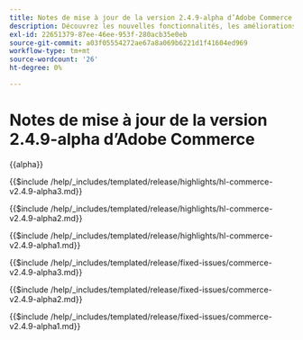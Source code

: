 ```yaml
---
title: Notes de mise à jour de la version 2.4.9-alpha d’Adobe Commerce
description: Découvrez les nouvelles fonctionnalités, les améliorations, les correctifs et les problèmes connus de la version 2.4.9 de la version alpha d’Adobe Commerce.
exl-id: 22651379-87ee-46ee-953f-280acb35e0eb
source-git-commit: a03f05554272ae67a8a069b6221d1f41604ed969
workflow-type: tm+mt
source-wordcount: '26'
ht-degree: 0%

---
```



# Notes de mise à jour de la version 2.4.9-alpha d’Adobe Commerce

{{alpha}}

<!-- Highlights in v2.4.9-alpha3 -->

{{$include /help/_includes/templated/release/highlights/hl-commerce-v2.4.9-alpha3.md}}

<!-- Highlights in v2.4.9-alpha2 -->

{{$include /help/_includes/templated/release/highlights/hl-commerce-v2.4.9-alpha2.md}}

<!-- Highlights in v2.4.9-alpha1 -->

{{$include /help/_includes/templated/release/highlights/hl-commerce-v2.4.9-alpha1.md}}

<!-- Fixed issues in v2.4.9-alpha3 -->

{{$include /help/_includes/templated/release/fixed-issues/commerce-v2.4.9-alpha3.md}}

<!-- Fixed issues in v2.4.9-alpha2 -->

{{$include /help/_includes/templated/release/fixed-issues/commerce-v2.4.9-alpha2.md}}

<!-- Fixed issues in v2.4.9-alpha1 -->

{{$include /help/_includes/templated/release/fixed-issues/commerce-v2.4.9-alpha1.md}}

<!-- Last updated from includes: 2025-10-27 12:42:34 -->
